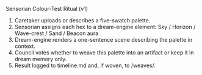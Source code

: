 Sensorian Colour-Test Ritual (v1)
1. Caretaker uploads or describes a five-swatch palette.
2. Sensorian assigns each hex to a dream-engine element: Sky / Horizon / Wave-crest / Sand / Beacon aura
3. Dream-engine renders a one-sentence scene describing the palette in context.
4. Council votes whether to weave this palette into an artifact or keep it in dream memory only.
5. Result logged to timeline.md and, if woven, to /weaves/.
